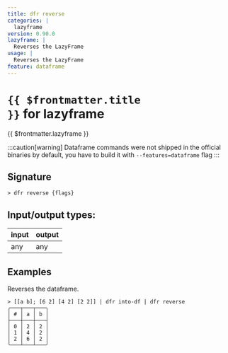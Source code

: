 ```yaml
---
title: dfr reverse
categories: |
  lazyframe
version: 0.90.0
lazyframe: |
  Reverses the LazyFrame
usage: |
  Reverses the LazyFrame
feature: dataframe
---
```


<!-- This file is automatically generated. Please edit the command in https://github.com/nushell/nushell instead. -->

# <code>{{ $frontmatter.title }}</code> for lazyframe

<div class='command-title'>{{ $frontmatter.lazyframe }}</div>

:::caution[warning]
Dataframe commands were not shipped in the official binaries by default, you have to build it with `--features=dataframe` flag
:::

## Signature

`> dfr reverse {flags} `

## Input/output types:

| input | output |
| ----- | ------ |
| any   | any    |

## Examples

Reverses the dataframe.

```nu
> [[a b]; [6 2] [4 2] [2 2]] | dfr into-df | dfr reverse
╭───┬───┬───╮
│ # │ a │ b │
├───┼───┼───┤
│ 0 │ 2 │ 2 │
│ 1 │ 4 │ 2 │
│ 2 │ 6 │ 2 │
╰───┴───┴───╯

```
